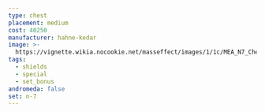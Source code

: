 ```yaml
---
type: chest
placement: medium
cost: 40250
manufacturer: hahne-kedar
image: >-
  https://vignette.wikia.nocookie.net/masseffect/images/1/1c/MEA_N7_Chest.png/revision/latest?cb=20180507215320
tags:
  - shields
  - special
  - set_bonus
andromeda: false
set: n-7
---
```

